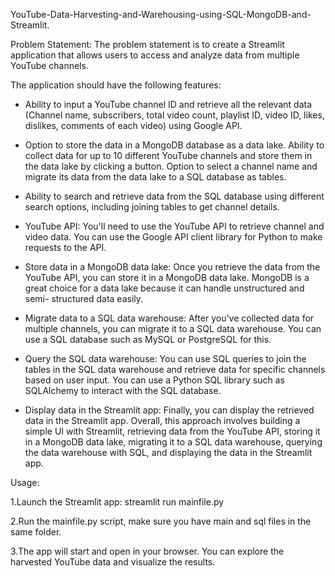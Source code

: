YouTube-Data-Harvesting-and-Warehousing-using-SQL-MongoDB-and-Streamlit.

Problem Statement: The problem statement is to create a Streamlit application that allows users to access and analyze data from multiple YouTube channels.

The application should have the following features:

* Ability to input a YouTube channel ID and retrieve all the relevant data (Channel name, subscribers, total video count, playlist ID, video ID, likes, dislikes, comments of each video) using Google API.

* Option to store the data in a MongoDB database as a data lake. Ability to collect data for up to 10 different YouTube channels and store them in the data lake by clicking a button. Option to select a channel name and migrate its data from the data lake to a SQL database as tables.

* Ability to search and retrieve data from the SQL database using different search options, including joining tables to get channel details.

* YouTube API: You'll need to use the YouTube API to retrieve channel and video data. You can use the Google API client library for Python to make requests to the API.

* Store data in a MongoDB data lake: Once you retrieve the data from the YouTube API, you can store it in a MongoDB data lake. MongoDB is a great choice for a data lake because it can handle unstructured and semi-
structured data easily.

* Migrate data to a SQL data warehouse: After you've collected data for multiple channels, you can migrate it to a SQL data warehouse. You can use a SQL database such as MySQL or PostgreSQL for this.

* Query the SQL data warehouse: You can use SQL queries to join the tables in the SQL data warehouse and retrieve data for specific channels based on user input. You can use a Python SQL library such as
SQLAlchemy to interact with the SQL database.

* Display data in the Streamlit app: Finally, you can display the retrieved data in the Streamlit app. Overall, this approach involves building a simple UI with Streamlit, retrieving data from the YouTube API, storing it in a MongoDB data lake, migrating it to a SQL data warehouse, querying the data warehouse with SQL, and displaying the data in the Streamlit app.

Usage:

1.Launch the Streamlit app: streamlit run mainfile.py

2.Run the mainfile.py script, make sure you have main and sql files in the same folder.

3.The app will start and open in your browser. You can explore the harvested YouTube data and visualize the results.

